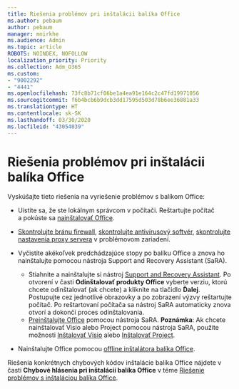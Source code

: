 ```yaml
---
title: Riešenia problémov pri inštalácii balíka Office
ms.author: pebaum
author: pebaum
manager: mnirkhe
ms.audience: Admin
ms.topic: article
ROBOTS: NOINDEX, NOFOLLOW
localization_priority: Priority
ms.collection: Adm_O365
ms.custom:
- "9002292"
- "4441"
ms.openlocfilehash: 73fc8b71cf06be1a4ea91e164c2c47fd19971056
ms.sourcegitcommit: f6b4bcb6b9dcb3dd17595d503d78b6ee36881a33
ms.translationtype: HT
ms.contentlocale: sk-SK
ms.lasthandoff: 03/30/2020
ms.locfileid: "43054039"
---
```

# <a name="solutions-for-issues-when-installing-office"></a>Riešenia problémov pri inštalácii balíka Office

Vyskúšajte tieto riešenia na vyriešenie problémov s balíkom Office:

- Uistite sa, že ste lokálnym správcom v počítači. Reštartujte počítač a pokúste sa [nainštalovať Office](https://portal.office.com/OLS/MySoftware.aspx).

- [Skontrolujte bránu firewall](https://support.office.com/article/unlicensed-product-and-activation-errors-in-office-0d23d3c0-c19c-4b2f-9845-5344fedc4380#bkmk_checkfirewall), [skontrolujte antivírusový softvér](https://support.office.com/article/unlicensed-product-and-activation-errors-in-office-0d23d3c0-c19c-4b2f-9845-5344fedc4380#bkmk_checkav), [skontrolujte nastavenia proxy servera](https://support.office.com/article/unlicensed-product-and-activation-errors-in-office-0d23d3c0-c19c-4b2f-9845-5344fedc4380#bkmk_checkproxy) v problémovom zariadení.

- Vyčistite akékoľvek predchádzajúce stopy po balíku Office a znova ho nainštalujte pomocou nástroja Support and Recovery Assistant (SaRA). 

    - Stiahnite a nainštalujte si nástroj [Support and Recovery Assistant](https://aka.ms/SARA-OfficeUninstall-Alchemy). Po otvorení v časti **Odinštalovať produkty Office** vyberte verziu, ktorú chcete odinštalovať (ak chcete) a kliknite na tlačidlo **Ďalej**. Postupujte cez jednotlivé obrazovky a po zobrazení výzvy reštartujte počítač. Po reštartovaní počítača sa nástroj SaRA automaticky znova otvorí a dokončí proces odinštalovania.
    - [Preinštalujte Office](http://aka.ms/sara-officeinstall) pomocou nástroja SaRA. **Poznámka**: Ak chcete nainštalovať Visio alebo Project pomocou nástroja SaRA, použite možnosti [Inštalovať Visio](https://aka.ms/SaRA-VisioSetupScenario) alebo [Inštalovať Project](https://aka.ms/SaRA-ProjectSetupScenario).  

- Nainštalujte Office pomocou [offline inštalátora balíka Office](https://support.office.com/article/f0a85fe7-118f-41cb-a791-d59cef96ad1c?wt.mc_id=Alchemy_ClientDIA).

Riešenia konkrétnych chybových kódov inštalácie balíka Office nájdete v časti **Chybové hlásenia pri inštalácii balíka Office** v téme [Riešenie problémov s inštaláciou balíka Office](https://support.office.com/article/35ff2def-e0b2-4dac-9784-4cf212c1f6c2#BKMK_ErrorMessages).

